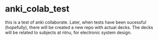 # anki_colab_test

this is a test of anki collaborate. Later, when tests have been sucessful (hopefully), there will be created a new repo with actual decks. The decks will be related to subjects at ntnu, for electronic system design.
